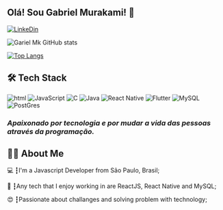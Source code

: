 ## Olá! Sou Gabriel Murakami! 👋

[![LinkeDin](https://img.shields.io/badge/LinkedIn-0077B5?style=for-the-badge&logo=linkedin&logoColor=white)](https://www.linkedin.com/in/gabriel-mk-64231b129/)

![Gariel Mk GitHub stats](https://github-readme-stats.vercel.app/api?username=gabrielmurakami&title_color=fff&text_color=D6DBDF&bg_color=363A3E&show_icons=true&icon_color=79ff97)

[![Top Langs](https://github-readme-stats.vercel.app/api/top-langs/?username=gabrielmurakami&layout=compact)](https://github.com/gabrielmurakami/github-readme-stats)

## 🛠 Tech Stack

<div>
    <img align = 'center ' alt='html' src='https://img.shields.io/badge/HTML-239120?style=for-the-badge&logo=html5&logoColor=white'>
    <img alt='JavaScript' src='https://img.shields.io/badge/JavaScript-F7DF1E?style=for-the-badge&logo=javascript&logoColor=black'>
    <img alt='C' src='https://img.shields.io/badge/C-00599C?style=for-the-badge&logo=c&logoColor=white'>
    <img alt='Java' src='https://img.shields.io/badge/Java-ED8B00?style=for-the-badge&logo=java&logoColor=whitehttps://img.shields.io/badge/Java-ED8B00?style=for-the-badge&logo=java&logoColor=white'>
    <img alt='React Native' src='https://img.shields.io/badge/React_Native-20232A?style=for-the-badge&logo=react&logoColor=61DAFB'>
    <img alt='Flutter' src='https://img.shields.io/badge/Flutter-02569B?style=for-the-badge&logo=flutter&logoColor=white'>
    <img alt='MySQL' src='https://img.shields.io/badge/MySQL-00000F?style=for-the-badge&logo=mysql&logoColor=white'>
    <img alt='PostGres' src='https://img.shields.io/badge/PostgreSQL-316192?style=for-the-badge&logo=postgresql&logoColor=white'>
</div>

### *Apaixonado por tecnologia e por mudar a vida das pessoas através da programação.*

## 👨‍💻 About Me

💻 ┇I'm a Javascript Developer from São Paulo,  Brasil;

💾 ┇Any tech that I enjoy working in are ReactJS, React Native and MySQL;

😍 ┇Passionate about challanges and solving problem with technology;
